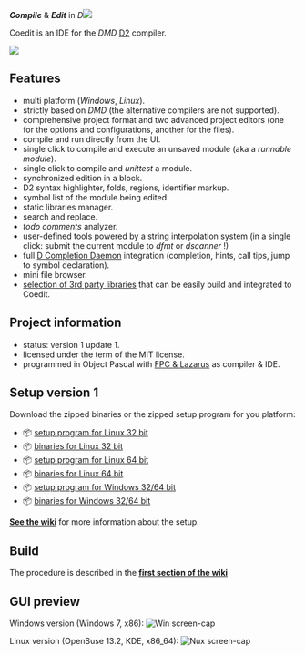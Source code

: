 
***Compile*** & ***Edit*** in _D_![](https://github.com/BBasile/Coedit/raw/master/logo/coedit.png)

Coedit is an IDE for the _DMD_ [D2](http://dlang.org)  compiler.

[![](https://github.com/BBasile/Coedit/raw/master/lazproj/coedit.win7.33.png)](https://github.com/BBasile/Coedit/raw/master/lazproj/coedit.win7.png)

**Features**
---
- multi platform (_Windows_, _Linux_).
- strictly based on *DMD* (the alternative compilers are not supported).
- comprehensive project format and two advanced project editors (one for the options and configurations, another for the files).
- compile and run directly from the UI.
- single click to compile and execute an unsaved module (aka a _runnable module_).
- single click to compile and _unittest_ a module.
- synchronized edition in a block.
- D2 syntax highlighter, folds, regions, identifier markup.
- symbol list of the module being edited.
- static libraries manager.
- search and replace.
- _todo comments_ analyzer.
- user-defined tools powered by a string interpolation system (in a single click: submit the current module to _dfmt_ or _dscanner_ !)
- full [D Completion Daemon](https://github.com/Hackerpilot/DCD) integration (completion, hints, call tips, jump to symbol declaration).
- mini file browser.
- [selection of 3rd party libraries](https://github.com/BBasile/metad) that can be easily build and integrated to Coedit.

**Project information**
---
- status:  version 1 update 1.
- licensed under the term of the MIT license.
- programmed in Object Pascal with [FPC & Lazarus](http://www.lazarus.freepascal.org) as compiler & IDE.

**Setup version 1**
---
Download the zipped binaries or the zipped setup program for you platform:

- :package: [setup program for Linux 32 bit](https://github.com/BBasile/Coedit/releases/download/1_update_1/coedit.1update1.linux32.setup.zip)
- :package: [binaries for Linux 32 bit](https://github.com/BBasile/Coedit/releases/download/1_update_1/coedit.1update1.linux32.zip)
- :package: [setup program for Linux 64 bit](https://github.com/BBasile/Coedit/releases/download/1_update_1/coedit.1update1.linux64.setup.zip)
- :package: [binaries for Linux 64 bit](https://github.com/BBasile/Coedit/releases/download/1_update_1/coedit.1update1.linux64.zip)
- :package: [setup program for Windows 32/64 bit](https://github.com/BBasile/Coedit/releases/download/1_update_1/coedit.1update1.win32.setup.zip)
- :package: [binaries for Windows 32/64 bit](https://github.com/BBasile/Coedit/releases/download/1_update_1/coedit.1update1.win32.zip)

[**See the wiki**](https://github.com/BBasile/Coedit/wiki#detailed-setup-procedure) for more information about the setup.

**Build**
---

The procedure is described in the [**first section of the wiki**](https://github.com/BBasile/Coedit/wiki#detailed-setup-procedure)

**GUI preview**
---
Windows version (Windows 7, x86):
![Win screen-cap](https://github.com/BBasile/Coedit/raw/master/lazproj/coedit.win7.png "Coedit GUI preview")

Linux version (OpenSuse 13.2, KDE, x86_64):
![Nux screen-cap](https://github.com/BBasile/Coedit/raw/master/lazproj/coedit.linux.kde.png "Coedit GUI preview")
